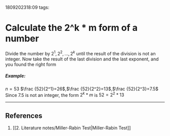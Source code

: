 1809202318:09
tags: 
# Calculate the 2^k * m form of a number

Divide the number by $2^1, 2^2,..., 2^k$ until the result of the division is not an integer. 
Now take the result of the last division and the last exponent, and you found the right form
##### Example:
$n=53$ 
$\frac {52}{2^1}=26$,$\frac {52}{2^2}=13$,$\frac {52}{2^3}=7.5$ 
Since 7.5 is not an integer, the form $2^k * m$ is $52=2^2*13$ 

---
## References
1. [[2. Literature notes/Miller-Rabin Test|Miller-Rabin Test]]
